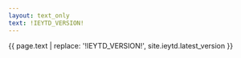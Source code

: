 ```yaml
---
layout: text_only
text: !IEYTD_VERSION!
---
```


{{ page.text | replace: '!IEYTD_VERSION!', site.ieytd.latest_version }}